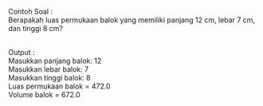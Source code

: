 Contoh Soal :
<br>Berapakah luas permukaan balok yang memiliki panjang 12 cm, lebar 7 cm, dan tinggi 8 cm?

<br>Output :
<br>Masukkan panjang balok: 12
<br>Masukkan lebar balok: 7
<br>Masukkan tinggi balok: 8
<br>Luas permukaan balok = 472.0
<br>Volume balok = 672.0
